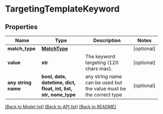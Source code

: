 # TargetingTemplateKeyword


## Properties
Name | Type | Description | Notes
------------ | ------------- | ------------- | -------------
**match_type** | [**MatchType**](MatchType.md) |  | [optional] 
**value** | **str** | The keyword targeting (120 chars max). | [optional] 
**any string name** | **bool, date, datetime, dict, float, int, list, str, none_type** | any string name can be used but the value must be the correct type | [optional]

[[Back to Model list]](../README.md#documentation-for-models) [[Back to API list]](../README.md#documentation-for-api-endpoints) [[Back to README]](../README.md)


